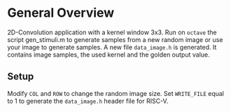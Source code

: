 # General Overview

2D-Convolution application with a kernel window 3x3.
Run on `octave` the script gen_stimuli.m to generate samples from a new random image or
use your image to generate samples.
A new file `data_image.h` is generated. It contains image samples, the used kernel and the
golden output value.

## Setup

Modify `COL` and `ROW` to change the random image size.
Set `WRITE_FILE` equal to 1 to generate the `data_image.h` header file for RISC-V.